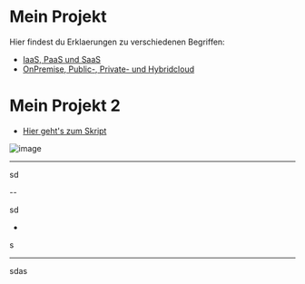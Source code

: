 # Mein Projekt

Hier findest du Erklaerungen zu verschiedenen Begriffen:

- [IaaS, PaaS und SaaS](*iaas-paas-saas.md)
- [OnPremise, Public-, Private- und Hybridcloud](onpremise-public-private-hybridcloud.md)

# Mein Projekt 2
- [Hier geht's zum Skript](Skript.md)

![image](https://github.com/user-attachments/assets/99d9ce56-e718-4f0a-9c59-75bdd8612d6d)

---

sd

--

sd

-
s

----

sdas
